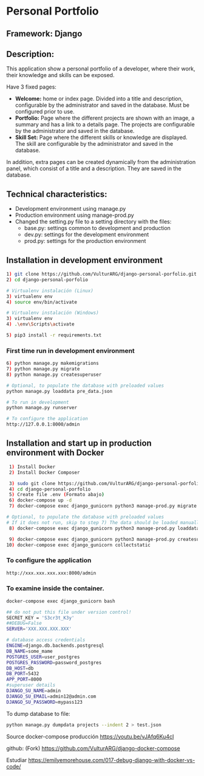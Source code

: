 # Personal Portfolio

## Framework: Django

## Description:
This application show a personal portfolio of a developer, where their work, their knowledge and skills can be exposed.

Have 3 fixed pages:
- **Welcome:** home or index page. Divided into a title and description, configurable by the administrator and saved in the database. Must be configured prior to use.
- **Portfolio:** Page where the different projects are shown with an image, a summary and has a link to a details page. The projects are configurable by the administrator and saved in the database.
- **Skill Set:** Page where the different skills or knowledge are displayed. The skill are configurable by the administrator and saved in the database.
  
In addition, extra pages can be created dynamically from the administration panel, which consist of a title and a description. They are saved in the database.

## Technical characteristics:
- Development environment using manage.py
- Production environment using manage-prod.py
- Changed the setting.py file to a setting directory with the files:
	- base.py: settings common to development and production
	- dev.py: settings for the development environment
	- prod.py: settings for the production environment

## Installation in development environment

```bash
1) git clone https://github.com/VulturARG/django-personal-porfolio.git
2) cd django-personal-porfolio

# Virtualenv instalación (Linux)
3) virtualenv env
4) source env/bin/activate

# Virtualenv instalación (Windows)
3) virtualenv env
4) .\env\Scripts\activate

5) pip3 install -r requirements.txt
```

### First time run in development environment
```bash
6) python manage.py makemigrations
7) python manage.py migrate
8) python manage.py createsuperuser

# Optional, to populate the database with preloaded values
python manage.py loaddata pre_data.json

# To run in development
python manage.py runserver

# To configure the application
http://127.0.0.1:8000/admin
```

## Installation and start up in production environment with Docker
```bash
 1) Install Docker
 2) Install Docker Composer

 3) sudo git clone https://github.com/VulturARG/django-personal-porfolio.git
 4) cd django-personal-porfolio
 5) Create file .env (Formato abajo)
 6) docker-compose up -d
 7) docker-compose exec django_gunicorn python3 manage-prod.py migrate

# Optional, to populate the database with preloaded values
# If it does not run, skip to step 7) The data should be loaded manually from / admin BEFORE running the application so that no error
 8) docker-compose exec django_gunicorn python3 manage-prod.py loaddata pre_data.json

 9) docker-compose exec django_gunicorn python3 manage-prod.py createsuperuser
10) docker-compose exec django_gunicorn collectstatic
```

### To configure the application
```bash
http://xxx.xxx.xxx.xxx:8000/admin
```
### To examine inside the container.
```bash
docker-compose exec django_gunicorn bash
```

```bash
## do not put this file under version control!
SECRET_KEY = 'S3cr3t_K3y'
##DEBUG=False
SERVER='XXX.XXX.XXX.XXX'

# database access credentials
ENGINE=django.db.backends.postgresql
DB_NAME=some_mame
POSTGRES_USER=user_postgres
POSTGRES_PASSWORD=password_postgres
DB_HOST=db
DB_PORT=5432
APP_PORT=8000
#superuser details
DJANGO_SU_NAME=admin
DJANGO_SU_EMAIL=admin12@admin.com
DJANGO_SU_PASSWORD=mypass123
```

To dump database to file:
```bash
python manage.py dumpdata projects --indent 2 > test.json
```

Source docker-compose producción
https://youtu.be/vJAfq6Ku4cI

github: (Fork)
https://github.com/VulturARG/django-docker-compose


Estudiar 
https://emilyemorehouse.com/017-debug-django-with-docker-vs-code/
